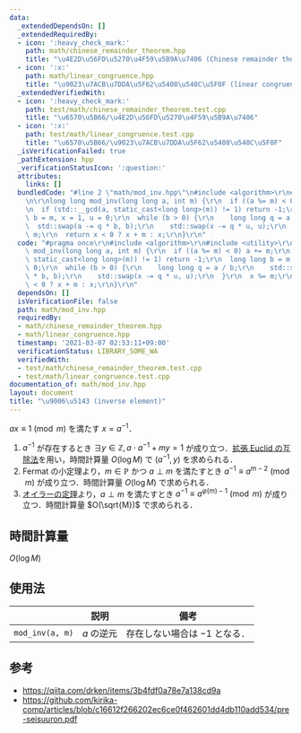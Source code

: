 ```yaml
---
data:
  _extendedDependsOn: []
  _extendedRequiredBy:
  - icon: ':heavy_check_mark:'
    path: math/chinese_remainder_theorem.hpp
    title: "\u4E2D\u56FD\u5270\u4F59\u5B9A\u7406 (Chinese remainder theorem)"
  - icon: ':x:'
    path: math/linear_congruence.hpp
    title: "\u9023\u7ACB\u7DDA\u5F62\u5408\u540C\u5F0F (linear congruence)"
  _extendedVerifiedWith:
  - icon: ':heavy_check_mark:'
    path: test/math/chinese_remainder_theorem.test.cpp
    title: "\u6570\u5B66/\u4E2D\u56FD\u5270\u4F59\u5B9A\u7406"
  - icon: ':x:'
    path: test/math/linear_congruence.test.cpp
    title: "\u6570\u5B66/\u9023\u7ACB\u7DDA\u5F62\u5408\u540C\u5F0F"
  _isVerificationFailed: true
  _pathExtension: hpp
  _verificationStatusIcon: ':question:'
  attributes:
    links: []
  bundledCode: "#line 2 \"math/mod_inv.hpp\"\n#include <algorithm>\r\n#include <utility>\r\
    \n\r\nlong long mod_inv(long long a, int m) {\r\n  if ((a %= m) < 0) a += m;\r\
    \n  if (std::__gcd(a, static_cast<long long>(m)) != 1) return -1;\r\n  long long\
    \ b = m, x = 1, u = 0;\r\n  while (b > 0) {\r\n    long long q = a / b;\r\n  \
    \  std::swap(a -= q * b, b);\r\n    std::swap(x -= q * u, u);\r\n  }\r\n  x %=\
    \ m;\r\n  return x < 0 ? x + m : x;\r\n}\r\n"
  code: "#pragma once\r\n#include <algorithm>\r\n#include <utility>\r\n\r\nlong long\
    \ mod_inv(long long a, int m) {\r\n  if ((a %= m) < 0) a += m;\r\n  if (std::__gcd(a,\
    \ static_cast<long long>(m)) != 1) return -1;\r\n  long long b = m, x = 1, u =\
    \ 0;\r\n  while (b > 0) {\r\n    long long q = a / b;\r\n    std::swap(a -= q\
    \ * b, b);\r\n    std::swap(x -= q * u, u);\r\n  }\r\n  x %= m;\r\n  return x\
    \ < 0 ? x + m : x;\r\n}\r\n"
  dependsOn: []
  isVerificationFile: false
  path: math/mod_inv.hpp
  requiredBy:
  - math/chinese_remainder_theorem.hpp
  - math/linear_congruence.hpp
  timestamp: '2021-03-07 02:53:11+09:00'
  verificationStatus: LIBRARY_SOME_WA
  verifiedWith:
  - test/math/chinese_remainder_theorem.test.cpp
  - test/math/linear_congruence.test.cpp
documentation_of: math/mod_inv.hpp
layout: document
title: "\u9006\u5143 (inverse element)"
---
```


$ax \equiv 1 \pmod{m}$ を満たす $x = a^{-1}$．

1. $a^{-1}$ が存在するとき $\exists y \in \mathbb{Z}, a \cdot a^{-1} + my = 1$ が成り立つ．[拡張 Euclid の互除法](ext_gcd.md)を用い，時間計算量 $O(\log{M})$ で $(a^{-1}, y)$ を求められる．
2. Fermat の小定理より，$m \in \mathbb{P}$ かつ $a \perp m$ を満たすとき $a^{-1} \equiv a^{m - 2} \pmod{m}$ が成り立つ．時間計算量 $O(\log{M})$ で求められる．
3. [オイラーの定理](euler_phi/euler_phi.md###オイラーの定理)より，$a \perp m$ を満たすとき $a^{-1} \equiv a^{\varphi(m) - 1} \pmod{m}$ が成り立つ．時間計算量 $O(\sqrt{M})$ で求められる．


## 時間計算量

$O(\log{M})$


## 使用法

||説明|備考|
|:--:|:--:|:--:|
|`mod_inv(a, m)`|$a$ の逆元|存在しない場合は $-1$ となる．|


## 参考

- https://qiita.com/drken/items/3b4fdf0a78e7a138cd9a
- https://github.com/kirika-comp/articles/blob/c16612f266202ec6ce0f462601dd4db110add534/pre-seisuuron.pdf
